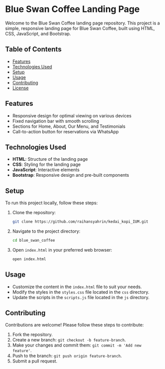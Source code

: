 # Blue Swan Coffee Landing Page

Welcome to the Blue Swan Coffee landing page repository. This project is a simple, responsive landing page for Blue Swan Coffee, built using HTML, CSS, JavaScript, and Bootstrap.

## Table of Contents

- [Features](#features)
- [Technologies Used](#technologies-used)
- [Setup](#setup)
- [Usage](#usage)
- [Contributing](#contributing)
- [License](#license)

## Features

- Responsive design for optimal viewing on various devices
- Fixed navigation bar with smooth scrolling
- Sections for Home, About, Our Menu, and Testimonials
- Call-to-action button for reservations via WhatsApp

## Technologies Used

- **HTML**: Structure of the landing page
- **CSS**: Styling for the landing page
- **JavaScript**: Interactive elements
- **Bootstrap**: Responsive design and pre-built components

## Setup

To run this project locally, follow these steps:

1. Clone the repository:

   ```bash
   git clone https://github.com/raihansyahrin/kedai_kopi_IUM.git
   ```

2. Navigate to the project directory:

   ```bash
   cd blue_swan_coffee
   ```

3. Open `index.html` in your preferred web browser:
   ```bash
   open index.html
   ```

## Usage

- Customize the content in the `index.html` file to suit your needs.
- Modify the styles in the `styles.css` file located in the `css` directory.
- Update the scripts in the `scripts.js` file located in the `js` directory.

## Contributing

Contributions are welcome! Please follow these steps to contribute:

1. Fork the repository.
2. Create a new branch: `git checkout -b feature-branch`.
3. Make your changes and commit them: `git commit -m 'Add new feature'`.
4. Push to the branch: `git push origin feature-branch`.
5. Submit a pull request.
